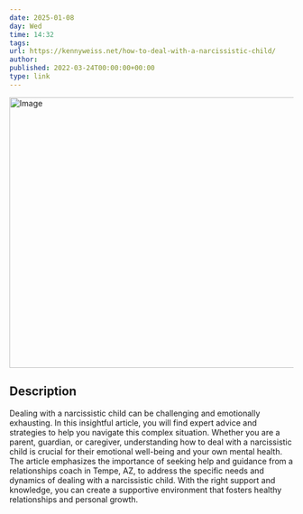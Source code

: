 ```yaml
---
date: 2025-01-08
day: Wed
time: 14:32
tags:
url: https://kennyweiss.net/how-to-deal-with-a-narcissistic-child/
author: 
published: 2022-03-24T00:00:00+00:00
type: link
---
```


<img src="https://kennyweiss.net/wp-content/uploads/2022/03/HELP-My-child-is-a-Narcissist.png" width="854" height="480" alt="Image" />

## Description
Dealing with a narcissistic child can be challenging and emotionally exhausting. In this insightful article, you will find expert advice and strategies to help you navigate this complex situation. Whether you are a parent, guardian, or caregiver, understanding how to deal with a narcissistic child is crucial for their emotional well-being and your own mental health. The article emphasizes the importance of seeking help and guidance from a relationships coach in Tempe, AZ, to address the specific needs and dynamics of dealing with a narcissistic child. With the right support and knowledge, you can create a supportive environment that fosters healthy relationships and personal growth.